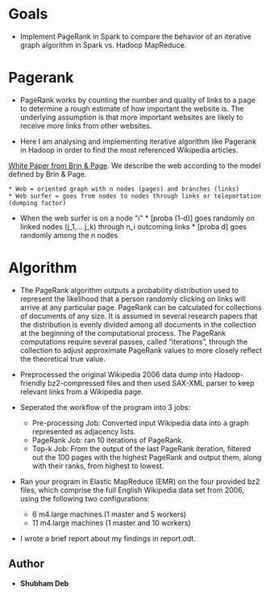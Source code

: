 # Goals

* Implement PageRank in Spark to compare the behavior of an iterative graph algorithm in Spark vs. Hadoop MapReduce.

# Pagerank 

* PageRank works by counting the number and quality of links to a page to determine a rough estimate of how important the website is. The underlying assumption is that more important websites are likely to receive more links from other websites.

* Here I am analysing and implementing iterative algorithm like Pagerank in Hadoop in order to find the most referenced Wikipedia articles.

[White Paper from Brin & Page](http://infolab.stanford.edu/~backrub/google.html). We describe the web according to the model defined by Brin & Page.

	* Web = oriented graph with n nodes (pages) and branches (links)
	* Web surfer = goes from nodes to nodes through links or teleportation (dumping factor)

* When the web surfer is on a node "i" * [proba (1-d)] goes randomly on linked nodes (j_1,... j_k) through n_i outcoming links * [proba d] goes randomly among the n nodes

# Algorithm

* The PageRank algorithm outputs a probability distribution used to represent the likelihood that a person randomly clicking on links will arrive at any particular page. PageRank can be calculated for collections of documents of any size. It is assumed in several research papers that the distribution is evenly divided among all documents in the collection at the beginning of the computational process. The PageRank computations require several passes, called “iterations”, through the collection to adjust approximate PageRank values to more closely reflect the theoretical true value.

* Preprocessed the original Wikipedia 2006 data dump into Hadoop-friendly bz2-compressed files and then used SAX-XML parser to keep relevant links from a Wikipedia page.

* Seperated the workflow of the program into 3 jobs:
	* Pre-processing Job: Converted input Wikipedia data into a graph represented as adjacency lists. 
	* PageRank Job: ran 10 iterations of PageRank.
	* Top-k Job: From the output of the last PageRank iteration, filtered out the 100 pages with the highest PageRank and output them, along with their ranks, from highest to lowest. 

* Ran your program in Elastic MapReduce (EMR) on the four provided bz2 files, which comprise the full English Wikipedia data set from 2006, using the following two configurations:
	* 6 m4.large machines (1 master and 5 workers)
	* 11 m4.large machines (1 master and 10 workers)

* I wrote a brief report about my findings in report.odt.

## Author
* **Shubham Deb**
